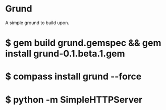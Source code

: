 Grund
=====

A simple ground to build upon.


# $ gem build grund.gemspec && gem install grund-0.1.beta.1.gem

# $ compass install grund --force

# $ python -m SimpleHTTPServer